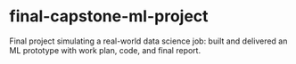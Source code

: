 # final-capstone-ml-project
Final project simulating a real-world data science job: built and delivered an ML prototype with work plan, code, and final report.
